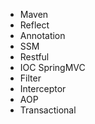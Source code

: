 - Maven
- Reflect
- Annotation
- SSM
- Restful
- IOC
  SpringMVC
- Filter
- Interceptor
- AOP
- Transactional

